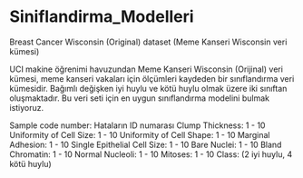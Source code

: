 # Siniflandirma_Modelleri

Breast Cancer Wisconsin (Original) dataset (Meme Kanseri Wisconsin veri kümesi)

UCI makine öğrenimi havuzundan Meme Kanseri Wisconsin (Orijinal) veri kümesi, meme kanseri vakaları için ölçümleri kaydeden bir sınıflandırma veri kümesidir. Bağımlı değişken iyi huylu ve kötü huylu olmak üzere iki sınıftan oluşmaktadır. Bu veri seti için en uygun sınıflandırma modelini bulmak istiyoruz.

Sample code number: Hataların ID numarası
Clump Thickness: 1 - 10
Uniformity of Cell Size: 1 - 10
Uniformity of Cell Shape: 1 - 10
Marginal Adhesion: 1 - 10
Single Epithelial Cell Size: 1 - 10
Bare Nuclei: 1 - 10
Bland Chromatin: 1 - 10
Normal Nucleoli: 1 - 10
Mitoses: 1 - 10
Class: (2 iyi huylu, 4 kötü huylu)

